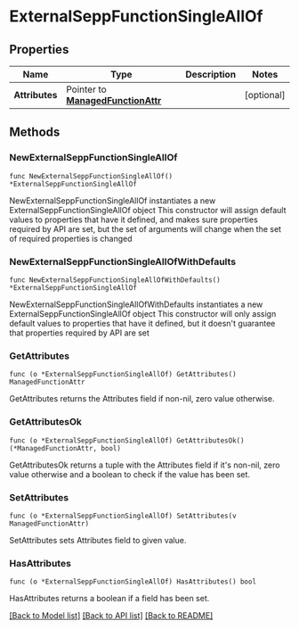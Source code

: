 # ExternalSeppFunctionSingleAllOf

## Properties

Name | Type | Description | Notes
------------ | ------------- | ------------- | -------------
**Attributes** | Pointer to [**ManagedFunctionAttr**](ManagedFunction-Attr.md) |  | [optional] 

## Methods

### NewExternalSeppFunctionSingleAllOf

`func NewExternalSeppFunctionSingleAllOf() *ExternalSeppFunctionSingleAllOf`

NewExternalSeppFunctionSingleAllOf instantiates a new ExternalSeppFunctionSingleAllOf object
This constructor will assign default values to properties that have it defined,
and makes sure properties required by API are set, but the set of arguments
will change when the set of required properties is changed

### NewExternalSeppFunctionSingleAllOfWithDefaults

`func NewExternalSeppFunctionSingleAllOfWithDefaults() *ExternalSeppFunctionSingleAllOf`

NewExternalSeppFunctionSingleAllOfWithDefaults instantiates a new ExternalSeppFunctionSingleAllOf object
This constructor will only assign default values to properties that have it defined,
but it doesn't guarantee that properties required by API are set

### GetAttributes

`func (o *ExternalSeppFunctionSingleAllOf) GetAttributes() ManagedFunctionAttr`

GetAttributes returns the Attributes field if non-nil, zero value otherwise.

### GetAttributesOk

`func (o *ExternalSeppFunctionSingleAllOf) GetAttributesOk() (*ManagedFunctionAttr, bool)`

GetAttributesOk returns a tuple with the Attributes field if it's non-nil, zero value otherwise
and a boolean to check if the value has been set.

### SetAttributes

`func (o *ExternalSeppFunctionSingleAllOf) SetAttributes(v ManagedFunctionAttr)`

SetAttributes sets Attributes field to given value.

### HasAttributes

`func (o *ExternalSeppFunctionSingleAllOf) HasAttributes() bool`

HasAttributes returns a boolean if a field has been set.


[[Back to Model list]](../README.md#documentation-for-models) [[Back to API list]](../README.md#documentation-for-api-endpoints) [[Back to README]](../README.md)


